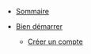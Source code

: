 * [Sommaire](/)

* [Bien démarrer](/getting-started/create-account)
    * [Créer un compte](/getting-started/create-account)